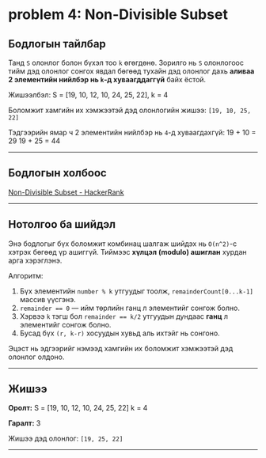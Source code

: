 # problem 4: Non-Divisible Subset 

## Бодлогын тайлбар

Танд `S` олонлог болон бүхэл тоо `k` өгөгдөнө. Зорилго нь `S` олонлогоос тийм дэд олонлог сонгох явдал бөгөөд тухайн дэд олонлог дахь **аливаа 2 элементийн нийлбэр нь `k`-д хуваагддаггүй** байх ёстой.

Жишээлбэл:
S = [19, 10, 12, 10, 24, 25, 22], k = 4


Боломжит хамгийн их хэмжээтэй дэд олонлогийн жишээ: `[19, 10, 25, 22]`

Тэдгээрийн ямар ч 2 элементийн нийлбэр нь `4`-д хуваагдахгүй:
19 + 10 = 29
19 + 25 = 44


---

## Бодлогын холбоос

[Non-Divisible Subset - HackerRank](https://www.hackerrank.com/challenges/non-divisible-subset/problem?isFullScreen=true)

---

## Нотолгоо ба шийдэл

Энэ бодлогыг бүх боломжит комбинац шалгаж шийдэх нь `O(n^2)`-с хэтрэх бөгөөд үр ашиггүй. Тиймээс **хүлцэл (modulo) ашиглан** хурдан арга хэрэглэнэ.

Алгоритм:
1. Бүх элементийн `number % k` утгуудыг тоолж, `remainderCount[0...k-1]` массив үүсгэнэ.
2. `remainder == 0` — ийм төрлийн ганц л элементийг сонгож болно.
3. Хэрвээ `k` тэгш бол `remainder == k/2` утгуудын дундаас **ганц** л элементийг сонгож болно.
4. Бусад бүх `(r, k-r)` хосуудын хувьд аль ихтэйг нь сонгоно.

Эцэст нь эдгээрийг нэмээд хамгийн их боломжит хэмжээтэй дэд олонлог олдоно.

---

## Жишээ

**Оролт:**
S = [19, 10, 12, 10, 24, 25, 22]
k = 4


**Гаралт:**
3


Жишээ дэд олонлог: `[19, 25, 22]`

---
